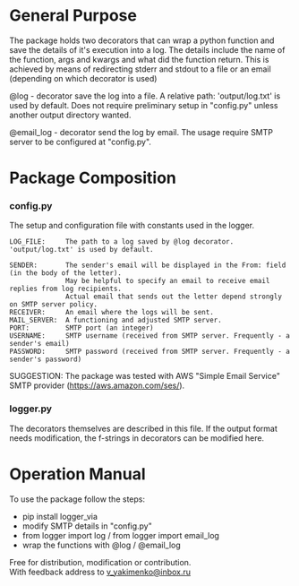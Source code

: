 # General Purpose
The package holds two decorators that can wrap a python function and save the details of it's execution
into a log. The details include the name of the function, args and kwargs and what did the function return.
This is achieved by means of redirecting stderr and stdout to a file or an email (depending on which
decorator is used)
	
@log - decorator save the log into a file. A relative path: 'output/log.txt' is used by default. Does not require
preliminary setup in "config.py" unless another output directory wanted.

@email_log - decorator send the log by email. The usage require SMTP server to be configured at "config.py".
	
# Package Composition
### config.py
The setup and configuration file with constants used in the logger. 

    LOG_FILE:     The path to a log saved by @log decorator. 'output/log.txt' is used by default.

    SENDER:       The sender's email will be displayed in the From: field (in the body of the letter).
                  May be helpful to specify an email to receive email replies from log recipients.
                  Actual email that sends out the letter depend strongly on SMTP server policy.
    RECEIVER:     An email where the logs will be sent.
    MAIL_SERVER:  A functioning and adjusted SMTP server.
    PORT:         SMTP port (an integer)
    USERNAME:     SMTP username (received from SMTP server. Frequently - a sender's email)
    PASSWORD:     SMTP password (received from SMTP server. Frequently - a sender's password)
    
SUGGESTION: The package was tested with AWS "Simple Email Service" SMTP provider (https://aws.amazon.com/ses/). 
### logger.py
The decorators themselves are described in this file. If the output format needs modification, the f-strings in decorators
can be modified here.


# Operation Manual
To use the package follow the steps:  
- pip install logger_via  
- modify SMTP details in "config.py"  
- from logger import log / from logger import email_log  
- wrap the functions with @log / @email_log

Free for distribution, modification or contribution.  
With feedback address to v_yakimenko@inbox.ru
